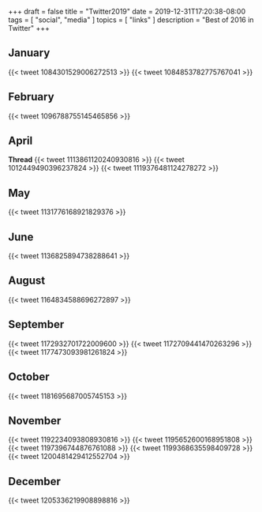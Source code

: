 +++
draft = false
title = "Twitter2019"
date = 2019-12-31T17:20:38-08:00
tags = [
  "social",
  "media"
]
topics = [
  "links"
]
description = "Best of 2016 in Twitter"
+++

## January

{{< tweet 1084301529006272513 >}}
{{< tweet 1084853782775767041 >}}

## February

{{< tweet 1096788755145465856 >}}

## April

**Thread**
{{< tweet 1113861120240930816 >}}
{{< tweet 1012449490396237824 >}}
{{< tweet 1119376481124278272 >}}

## May

{{< tweet 1131776168921829376 >}}

## June

{{< tweet 1136825894738288641 >}}

## August

{{< tweet 1164834588696272897 >}}

## September

{{< tweet 1172932701722009600 >}}
{{< tweet 1172709441470263296 >}}
{{< tweet 1177473093981261824 >}}

## October

{{< tweet 1181695687005745153 >}}

## November

{{< tweet 1192234093808930816 >}}
{{< tweet 1195652600168951808 >}}
{{< tweet 1197396744876761088 >}}
{{< tweet 1199368635598409728 >}}
{{< tweet 1200481429412552704 >}}

## December

{{< tweet 1205336219908898816 >}}
